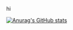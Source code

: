 hi

[![Anurag's GitHub stats](https://github-readme-stats.vercel.app/api?username=bedwaring)](https://github.com/bedwaring/github-readme-stats)
<!--
**bedwaring/bedwaring** is a ✨ _special_ ✨ repository because its `README.md` (this file) appears on your GitHub profile.
